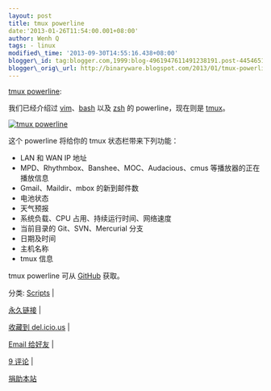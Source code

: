 ```yaml
--- 
layout: post 
title: tmux powerline 
date:'2013-01-26T11:54:00.001+08:00' 
author: Wenh Q
tags: - linux
modified\_time: '2013-09-30T14:55:16.438+08:00' 
blogger\_id: tag:blogger.com,1999:blog-4961947611491238191.post-4454651810230929682
blogger\_orig\_url: http://binaryware.blogspot.com/2013/01/tmux-powerline.html
--- 
```

[tmux
powerline](http://linuxtoy.org/archives/tmux-powerline.html):

我们已经介绍过
[vim](http://linuxtoy.org/archives/scripting-tmux.html)、[bash](http://linuxtoy.org/archives/powerline-like-prompt-for-bash-and-zsh.html)
以及
[zsh](http://linuxtoy.org/archives/powerline-like-prompt-for-bash-and-zsh.html)
的 powerline，现在则是
[tmux](https://github.com/erikw/tmux-powerline)。



[![tmux
powerline](http://lt-file.b0.upaiyun.com/files/2013/01/tmux-powerline-thumb.png)](http://lt-file.b0.upaiyun.com/files/2013/01/tmux-powerline.png)



这个 powerline 将给你的 tmux 状态栏带来下列功能：




-   LAN 和 WAN IP 地址
-   MPD、Rhythmbox、Banshee、MOC、Audacious、cmus 等播放器的正在播放信息
-   Gmail、Maildir、mbox 的新到邮件数
-   电池状态
-   天气预报
-   系统负载、CPU 占用、持续运行时间、网络速度
-   当前目录的 Git、SVN、Mercurial 分支
-   日期及时间
-   主机名称
-   tmux 信息



tmux powerline 可从 [GitHub](https://github.com/erikw/tmux-powerline)
获取。

分类:
[Scripts](http://linuxtoy.org/category/apps/scripts "View all posts in Scripts")
|

[永久链接](http://linuxtoy.org/archives/tmux-powerline.html) |

[收藏到
del.icio.us](http://delicious.com/save?url=http://linuxtoy.org/archives/tmux-powerline.html&title=tmux%20powerline)
|

[Email
给好友](mailto:?Subject=Check+This+Out&body=I+think+you'll+like+this:+http://linuxtoy.org/archives/tmux-powerline.html)
|

[9 评论](http://linuxtoy.org/archives/tmux-powerline.html#comments) |

[捐助本站](http://linuxtoy.org/faq/donate)
